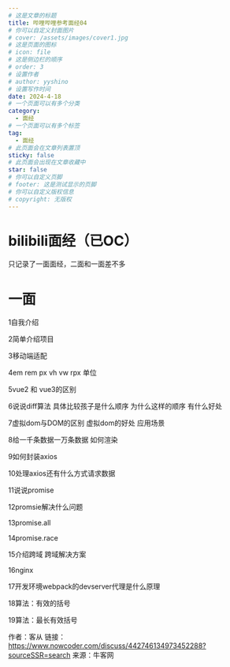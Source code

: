 ```yaml
---
# 这是文章的标题
title: 哔哩哔哩参考面经04
# 你可以自定义封面图片
# cover: /assets/images/cover1.jpg
# 这是页面的图标
# icon: file
# 这是侧边栏的顺序
# order: 3
# 设置作者
# author: yyshino
# 设置写作时间
date: 2024-4-18
# 一个页面可以有多个分类
category:
  - 面经
# 一个页面可以有多个标签
tag:
  - 面经
# 此页面会在文章列表置顶
sticky: false
# 此页面会出现在文章收藏中
star: false
# 你可以自定义页脚
# footer: 这是测试显示的页脚
# 你可以自定义版权信息
# copyright: 无版权
---
```




# bilibili面经（已OC）

只记录了一面面经，二面和一面差不多

# 一面

1自我介绍

2简单介绍项目

3移动端适配

4em rem px vh vw rpx 单位

5vue2 和 vue3的区别

6说说diff算法 具体比较孩子是什么顺序  为什么这样的顺序 有什么好处

7虚拟dom与DOM的区别  虚拟dom的好处 应用场景

8给一千条数据一万条数据 如何渲染

9如何封装axios

10处理axios还有什么方式请求数据

11说说promise

12promsie解决什么问题

13promise.all

14promise.race

15介绍跨域 跨域解决方案

16nginx

17开发环境webpack的devserver代理是什么原理

18算法：有效的括号

19算法：最长有效括号

作者：客从
链接：https://www.nowcoder.com/discuss/442746134973452288?sourceSSR=search
来源：牛客网